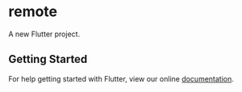 # remote

A new Flutter project.

## Getting Started

For help getting started with Flutter, view our online
[documentation](https://flutter.io/).
